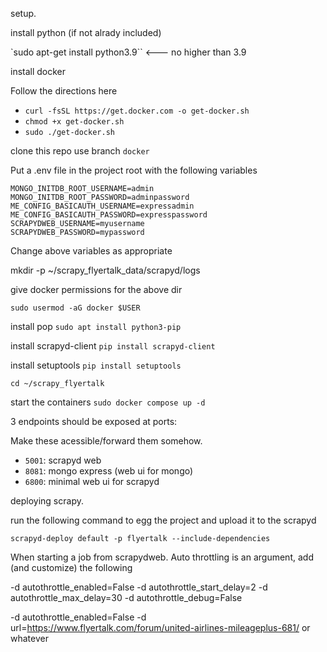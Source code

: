 setup. 

install python (if not alrady included)

`sudo apt-get install python3.9`` <--- no higher than 3.9

install docker

Follow the directions here
- `curl -fsSL https://get.docker.com -o get-docker.sh`
- `chmod +x get-docker.sh`
- `sudo ./get-docker.sh`

clone this repo
use branch `docker`

Put a .env file in the project root with the following variables

```
MONGO_INITDB_ROOT_USERNAME=admin
MONGO_INITDB_ROOT_PASSWORD=adminpassword
ME_CONFIG_BASICAUTH_USERNAME=expressadmin
ME_CONFIG_BASICAUTH_PASSWORD=expresspassword
SCRAPYDWEB_USERNAME=myusername
SCRAPYDWEB_PASSWORD=mypassword
```

Change above variables as appropriate 

mkdir -p ~/scrapy_flyertalk_data/scrapyd/logs

give docker permissions for the above dir

`sudo usermod -aG docker $USER`

install pop
`sudo apt install python3-pip`

install scrapyd-client
`pip install scrapyd-client`

install setuptools 
`pip install setuptools`

`cd ~/scrapy_flyertalk`

start the containers
`sudo docker compose up -d`

3 endpoints should be exposed at ports: 

Make these acessible/forward them somehow. 

- `5001`: scrapyd web
- `8081`: mongo express (web ui for mongo)
- `6800`: minimal web ui for scrapyd

deploying scrapy. 

run the following command to egg the project and upload it to the scrapyd


`scrapyd-deploy default -p flyertalk --include-dependencies`


When starting a job from scrapydweb. Auto throttling is an argument, add (and customize) the following

-d autothrottle_enabled=False
-d autothrottle_start_delay=2
-d autothrottle_max_delay=30
-d autothrottle_debug=False

-d autothrottle_enabled=False
-d url=https://www.flyertalk.com/forum/united-airlines-mileageplus-681/  or whatever